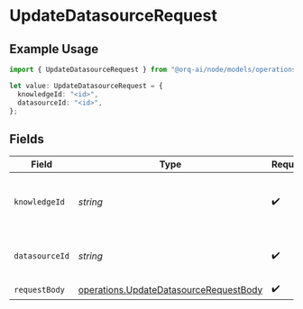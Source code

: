 # UpdateDatasourceRequest

## Example Usage

```typescript
import { UpdateDatasourceRequest } from "@orq-ai/node/models/operations";

let value: UpdateDatasourceRequest = {
  knowledgeId: "<id>",
  datasourceId: "<id>",
};
```

## Fields

| Field                                                                                            | Type                                                                                             | Required                                                                                         | Description                                                                                      |
| ------------------------------------------------------------------------------------------------ | ------------------------------------------------------------------------------------------------ | ------------------------------------------------------------------------------------------------ | ------------------------------------------------------------------------------------------------ |
| `knowledgeId`                                                                                    | *string*                                                                                         | :heavy_check_mark:                                                                               | The unique identifier of the knowledge base                                                      |
| `datasourceId`                                                                                   | *string*                                                                                         | :heavy_check_mark:                                                                               | The unique identifier of the datasource.                                                         |
| `requestBody`                                                                                    | [operations.UpdateDatasourceRequestBody](../../models/operations/updatedatasourcerequestbody.md) | :heavy_check_mark:                                                                               | N/A                                                                                              |